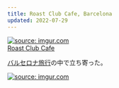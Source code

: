 ```yaml
---
title: Roast Club Cafe, Barcelona
updated: 2022-07-29
---
```


<a href="https://imgur.com/6Sqi8i1"><img src="https://i.imgur.com/6Sqi8i1.jpg" title="source: imgur.com" /></a>  
[Roast Club Cafe](https://europeancoffeetrip.com/cafe/roastclubcafe-barcelon/)

[バルセロナ旅行](https://sotaro.io/travel/2022-07-26-barcelona)の中で立ち寄った。

<a href="https://imgur.com/AA1RFth"><img src="https://i.imgur.com/AA1RFth.jpg" title="source: imgur.com" /></a>
